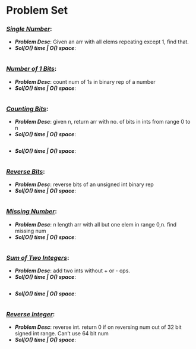 # Problem Set

### ***[Single Number](https://leetcode.com/problems/single-number/)***: 
- ***Problem Desc***: Given an arr with all elems repeating except 1, find that.
- ***Sol[O() time | O() space***:
  ```cpp
  ```

### ***[Number of 1 Bits](https://leetcode.com/problems/number-of-1-bits/)***: 
- ***Problem Desc***: count num of 1s in binary rep of a number
- ***Sol[O() time | O() space***:
  ```cpp
  ```

### ***[Counting Bits](https://leetcode.com/problems/counting-bits/)***: 
- ***Problem Desc***: given n, return arr with no. of bits in ints from range 0 to n
- ***Sol[O() time | O() space***:
  ```cpp
  ```
- ***Sol[O() time | O() space***:
  ```cpp
  ```

### ***[Reverse Bits](https://leetcode.com/problems/reverse-bits/)***: 
- ***Problem Desc***: reverse bits of an unsigned int binary rep
- ***Sol[O() time | O() space***:
  ```cpp
  ```

### ***[Missing Number](https://leetcode.com/problems/missing-number/)***: 
- ***Problem Desc***: n length arr with all but one elem in range 0,n. find missing num
- ***Sol[O() time | O() space***:
  ```cpp
  ```

### ***[Sum of Two Integers](https://leetcode.com/problems/sum-of-two-integers/)***: 
- ***Problem Desc***: add two ints without + or - ops.
- ***Sol[O() time | O() space***:
  ```cpp
  ```
- ***Sol[O() time | O() space***:
  ```cpp
  ```

### ***[Reverse Integer](https://leetcode.com/problems/reverse-integer/)***:
- ***Problem Desc***: reverse int. return 0 if on reversing num out of 32 bit signed int range. Can’t use 64 bit num
- ***Sol[O() time | O() space***:
  ```cpp
  ```
